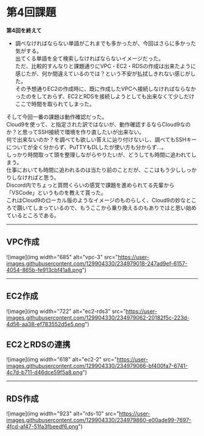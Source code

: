 # 第4回課題

**第4回を終えて**
- 調べなければならない単語がこれまでも多かったが、今回はさらに多かった気がする。  
出てくる単語を全て検索しなければならないイメージだった。  
ただ、比較的すんなりと課題通りにVPC・EC2・RDSの作成は出来たように感じたが、何か間違えているのでは？という不安が払拭しきれない感じがした。  
その予想通りEC2の作成時に、既に作成したVPCへ接続しなければならなかったのをしておらず、EC2とRDSを接続しようとしても出来なくて少しだけここで時間を取られてしまった。  

そして今回一番の課題は動作確認だった。  
Cloud9を使って、と指定された訳ではないが、動作確認するならCloud9なのか？と思ってSSH接続で環境を作り直したいが出来ない。  
何で出来ないのか？を調べても欲しい答えに辿り付けないし、調べてもSSHキーについてが全く分からず、PuTTYもDLしたが使い方も分からず…。  
しっかり時間取って頭を整理しながらやりたいが、どうしても時間に追われてしまう。  
仕事においても時間に追われるのは当たり前のことだが、ここはもう少ししっかりしなければと思う。  
    Discord内でちょっと質問くらいの感覚で課題を進められてる先輩から「VSCode」というものを教えて貰った。  
    これはCloud9のローカル版のようなイメージのものらしく、Cloud9の妙なところで躓いてしまっているので、もうここから乗り換えるのもありではと思い始めているところである。  


***


## VPC作成  

![image](img width="685" alt="vpc-3" src="https://user-images.githubusercontent.com/129904330/234979018-247ad9ef-6157-4054-865b-fe913cbf41a8.png")

***

## EC2作成  
![image](img width="722" alt="ec2-rds3" src="https://user-images.githubusercontent.com/129904330/234979062-20182f5c-223d-4d56-aa38-ef783552d5e5.png")

## EC2とRDSの連携  

![image](img width="618" alt="ec2-2" src="https://user-images.githubusercontent.com/129904330/234979066-bf400fa7-6741-4c7d-b711-d46dce59f5a8.png")


***

## RDS作成  

![image](img width="923" alt="rds-10" src="https://user-images.githubusercontent.com/129904330/234979860-e00ade99-7697-4fcd-af47-51fa3fbeedf6.png")


